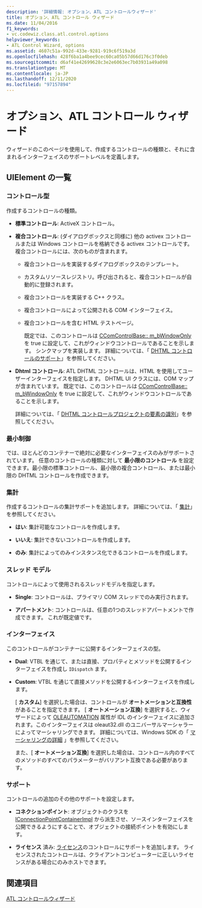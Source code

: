 ```yaml
---
description: '詳細情報: オプション、ATL コントロールウィザード'
title: オプション、ATL コントロール ウィザード
ms.date: 11/04/2016
f1_keywords:
- vc.codewiz.class.atl.control.options
helpviewer_keywords:
- ATL Control Wizard, options
ms.assetid: 4607c51a-992d-433e-9281-919c6f519a3d
ms.openlocfilehash: 428f6ba1a4bee9cec60ca05b57d66d176c3f0deb
ms.sourcegitcommit: d6af41e42699628c3e2e6063ec7b03931a49a098
ms.translationtype: MT
ms.contentlocale: ja-JP
ms.lasthandoff: 12/11/2020
ms.locfileid: "97157894"
---
```

# <a name="options-atl-control-wizard"></a>オプション、ATL コントロール ウィザード

ウィザードのこのページを使用して、作成するコントロールの種類と、それに含まれるインターフェイスのサポートレベルを定義します。

## <a name="uielement-list"></a>UIElement の一覧

### <a name="control-type"></a>コントロール型

作成するコントロールの種類。

- **標準コントロール**: ActiveX コントロール。

- **複合コントロール**: (ダイアログボックスと同様に) 他の activex コントロールまたは Windows コントロールを格納できる activex コントロールです。 複合コントロールには、次のものが含まれます。

  - 複合コントロールを実装するダイアログボックスのテンプレート。

  - カスタムリソースレジストリ。呼び出されると、複合コントロールが自動的に登録されます。

  - 複合コントロールを実装する C++ クラス。

  - 複合コントロールによって公開される COM インターフェイス。

  - 複合コントロールを含む HTML テストページ。

    既定では、このコントロールは [CComControlBase:: m_bWindowOnly](../../atl/reference/ccomcontrolbase-class.md#m_bwindowonly) を true に設定して、これがウィンドウコントロールであることを示します。 シンクマップを実装します。 詳細については、「 [DHTML コントロールのサポート](../../atl/atl-support-for-dhtml-controls.md)」を参照してください。

- **Dhtml コントロール**: ATL DHTML コントロールは、HTML を使用してユーザーインターフェイスを指定します。 DHTML UI クラスには、COM マップが含まれています。 既定では、このコントロールは [CComControlBase:: m_bWindowOnly](../../atl/reference/ccomcontrolbase-class.md#m_bwindowonly) を true に設定して、これがウィンドウコントロールであることを示します。

   詳細については、「 [DHTML コントロールプロジェクトの要素の識別](../../atl/identifying-the-elements-of-the-dhtml-control-project.md)」を参照してください。

### <a name="minimal-control"></a>最小制御

では、ほとんどのコンテナーで絶対に必要なインターフェイスのみがサポートされています。 任意のコントロールの種類に対して **最小限のコントロール** を設定できます。最小限の標準コントロール、最小限の複合コントロール、または最小限の DHTML コントロールを作成できます。

### <a name="aggregation"></a>集計

作成するコントロールの集計サポートを追加します。 詳細については、「 [集計](../../atl/aggregation.md)」を参照してください。

- **はい**: 集計可能なコントロールを作成します。

- **いいえ**: 集計できないコントロールを作成します。

- **のみ**: 集計によってのみインスタンス化できるコントロールを作成します。

### <a name="threading-model"></a>スレッド モデル

コントロールによって使用されるスレッドモデルを指定します。

- **Single**: コントロールは、プライマリ COM スレッドでのみ実行されます。

- **アパートメント**: コントロールは、任意の1つのスレッドアパートメントで作成できます。 これが既定値です。

### <a name="interface"></a>インターフェイス

このコントロールがコンテナーに公開するインターフェイスの型。

- **Dual**: VTBL を通じて、または直接、プロパティとメソッドを公開するインターフェイスを作成し `IDispatch` ます。

- **Custom**: VTBL を通じて直接メソッドを公開するインターフェイスを作成します。

   [ **カスタム**] を選択した場合は、コントロールが **オートメーションと互換性** があることを指定できます。 [ **オートメーション互換**] を選択すると、ウィザードによって [OLEAUTOMATION](../../windows/attributes/oleautomation.md) 属性が IDL のインターフェイスに追加されます。このインターフェイスは oleaut32.dll のユニバーサルマーシャラーによってマーシャリングできます。 詳細については、Windows SDK の「 [マーシャリングの詳細](/windows/win32/com/marshaling-details) 」を参照してください。

   また、[ **オートメーション互換**] を選択した場合は、コントロール内のすべてのメソッドのすべてのパラメーターがバリアント互換である必要があります。

### <a name="support"></a>サポート

コントロールの追加のその他のサポートを設定します。

- **コネクションポイント**: オブジェクトのクラスを [IConnectionPointContainerImpl](../../atl/reference/iconnectionpointcontainerimpl-class.md) から派生させ、ソースインターフェイスを公開できるようにすることで、オブジェクトの接続ポイントを有効にします。

- **ライセンス** 済み: [ライセンス](/windows/win32/com/licensing)のコントロールにサポートを追加します。 ライセンスされたコントロールは、クライアントコンピューターに正しいライセンスがある場合にのみホストできます。

## <a name="see-also"></a>関連項目

[ATL コントロールウィザード](../../atl/reference/atl-control-wizard.md)
